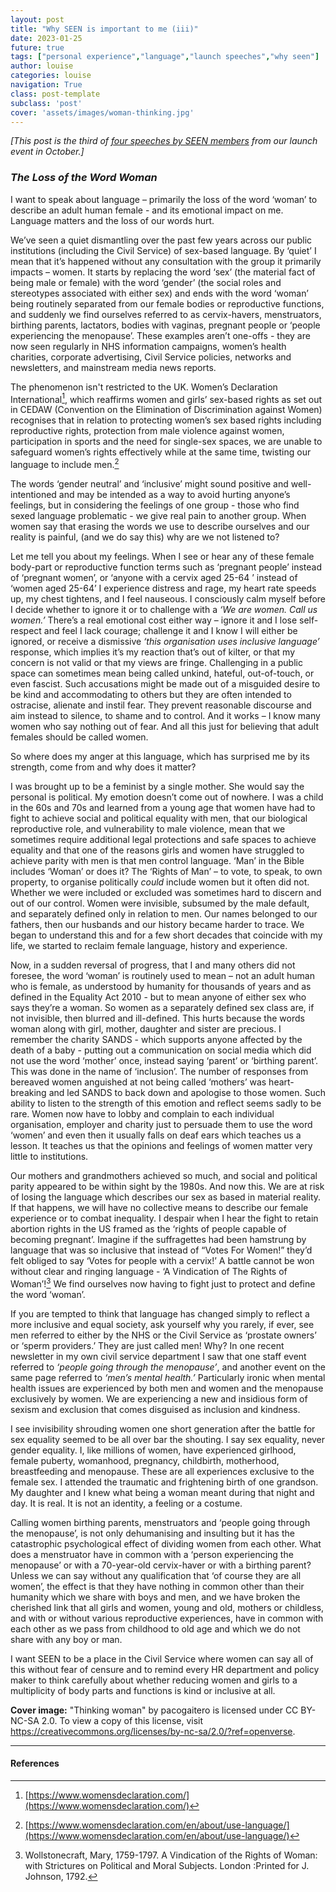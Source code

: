 ```yaml
---
layout: post
title: "Why SEEN is important to me (iii)"
date: 2023-01-25
future: true
tags: ["personal experience","language","launch speeches","why seen"]
author: louise
categories: louise
navigation: True
class: post-template
subclass: 'post'
cover: 'assets/images/woman-thinking.jpg'
---
```


_[This post is the third of [four speeches by SEEN members](/tag/launch-speeches/) from our launch event in October.]_

### _The Loss of the Word Woman_

I want to speak about language – primarily the loss of the word ‘woman’ to describe an adult human female  - and its emotional impact on me. Language matters and the loss of our words hurt.

We’ve seen a quiet dismantling over the past few years across our public institutions (including the Civil Service) of sex-based language. By ‘quiet’ I mean that it’s happened without any consultation with the group it primarily impacts – women. It starts by replacing the word ‘sex’ (the material fact of being male or female) with the word ‘gender’ (the social roles and stereotypes associated with either sex) and ends with the word ‘woman’ being routinely separated from our female bodies or reproductive functions, and suddenly we find ourselves referred to as cervix-havers, menstruators, birthing parents, lactators, bodies with vaginas, pregnant people or ‘people experiencing the menopause’. These examples aren’t one-offs - they are now seen regularly in NHS information campaigns, women’s health charities, corporate advertising, Civil Service policies, networks and newsletters, and mainstream media news reports.

The phenomenon isn't restricted to the UK. Women’s Declaration International[^1], which reaffirms women and girls’ sex-based rights as set out in CEDAW (Convention on the Elimination of Discrimination against Women) recognises that in relation to protecting women’s sex based rights including reproductive rights, protection from male violence against women, participation in sports and the need for single-sex spaces, we are unable to safeguard women’s rights effectively while at the same time, twisting our language to include men.[^2]

The words ‘gender neutral’ and ‘inclusive’ might sound positive and well-intentioned and may be intended as a way to avoid hurting anyone’s feelings, but in considering the feelings of one group  - those who find sexed language problematic - we give real pain to another group.  When women say that erasing the words we use to describe ourselves and our reality is painful, (and we do say this) why are we not listened to?

Let me tell you about my feelings.  When I see or hear any of these female body-part or reproductive function terms such as ‘pregnant people’ instead of ‘pregnant women’, or ‘anyone with a cervix aged 25-64 ’ instead of ‘women aged 25-64’ I experience distress and rage, my heart rate speeds up, my chest tightens, and I feel nauseous. I consciously calm myself before I decide whether to ignore it or to challenge with a _‘We are women. Call us women.’_ There’s a real emotional cost either way – ignore it and I lose self-respect and feel I lack courage; challenge it and I know I will either be ignored, or receive a dismissive _‘this organisation uses inclusive language’_ response, which implies it’s my reaction that’s out of kilter, or that my concern is not valid or that my views are fringe. Challenging in a public space can sometimes mean being called unkind, hateful, out-of-touch, or even fascist. Such accusations might be made out of a misguided desire to be kind and accommodating to others but they are often intended to ostracise, alienate and instil fear.  They prevent reasonable discourse and aim instead to silence, to shame and to control. And it works – I know many women who say nothing out of fear. And all this just for believing that adult females should be called women.  

So where does my anger at this language, which has surprised me by its strength, come from and why does it matter?

I was brought up to be a feminist  by a single mother. She would say the personal is political. My emotion doesn’t come out of nowhere. I was a child in the 60s and 70s and learned from a young age that women have had to fight to achieve social and political equality with men, that our biological reproductive role, and vulnerability to male violence, mean that we sometimes require additional legal protections and safe spaces to achieve equality and that one of the reasons girls and women have struggled to achieve parity with men is that men control language. ‘Man’ in the Bible includes ‘Woman’ or does it? The ‘Rights of Man’ – to vote, to speak, to own property, to organise politically _could_ include women but it often did not. Whether we were included or excluded was sometimes hard to discern and out of our control. Women were invisible, subsumed by the male default, and separately defined only in relation to men. Our names belonged to our fathers, then our husbands and our history became harder to trace. We began to understand this and for a few short decades that coincide with my life, we started to reclaim female language, history and experience.

Now, in a sudden reversal of progress, that I and many others did not foresee, the word ‘woman’ is routinely used to mean – not an adult human who is female, as understood by humanity for thousands of years and as defined in the Equality Act 2010 - but to mean anyone of either sex who says they’re a woman. So women as a separately defined sex class are, if not invisible, then blurred and ill-defined. This hurts because the words woman along with girl, mother, daughter and sister are precious. I remember the charity SANDS - which supports anyone affected by the death of a baby - putting out a communication on social media which did not use the word ‘mother’ once, instead saying ‘parent’ or ‘birthing parent’. This was done in the name of ‘inclusion’. The number of responses from bereaved women anguished at not being called ‘mothers’ was heart-breaking and led SANDS to back down and apologise to those women. Such ability to listen to the strength of this emotion and reflect seems sadly to be rare. Women now have to lobby and complain to each individual organisation, employer and charity just to persuade them to use the word ‘women’ and even then it usually falls on deaf ears which teaches us a lesson. It teaches us that the opinions and feelings of women matter very little to institutions.

Our mothers and grandmothers achieved so much, and social and political parity appeared to be within sight by the 1980s. And now this. We are at risk of losing the language which describes our sex as based in material reality. If that happens, we will have no collective means to describe our female experience or to combat inequality. I despair when I hear the fight to retain abortion rights in the US framed as the ‘rights of people capable of becoming pregnant’. Imagine if the suffragettes had been hamstrung by language that was so inclusive that instead of “Votes For Women!” they’d felt obliged to say ‘Votes for people with a cervix!’  A battle cannot be won without clear and ringing language - ‘A Vindication of The Rights of Woman’![^3] We find ourselves now having to fight just to protect and define the word ‘woman’.

If you are tempted to think that language has changed simply to reflect a more inclusive and equal society, ask yourself why you rarely, if ever, see men referred to either by the NHS or the Civil Service as ‘prostate owners’ or ‘sperm providers.’ They are just called men! Why? In one recent newsletter in my own civil service department  I saw that one staff event referred to _‘people going through the menopause’_, and another event on the same page referred to _‘men’s mental health.’_ Particularly ironic when mental health issues are experienced by both men and women and the menopause exclusively by women. We are experiencing a new and insidious form of sexism and exclusion that comes disguised as inclusion and kindness.

I see invisibility shrouding women one short generation after the battle for sex equality seemed to be all over bar the shouting. I say sex equality, never gender equality. I, like millions of women, have experienced girlhood, female puberty, womanhood, pregnancy, childbirth, motherhood, breastfeeding and menopause. These are all experiences exclusive to the female sex. I attended the traumatic and frightening birth of one grandson. My daughter and I knew what being a woman meant during that night and day. It is real. It is not an identity, a feeling or a costume.

Calling women birthing parents, menstruators and ‘people going through the menopause’, is not only dehumanising and insulting but it has the catastrophic psychological effect of dividing women from each other. What does a menstruator have in common with a ‘person experiencing the menopause’ or with a 70-year-old cervix-haver or with a birthing parent? Unless we can say without any qualification that ‘of course they are all women’, the effect is that they have nothing in common other than their humanity which we share with boys and men, and we have broken the cherished link that all girls and women, young and old, mothers or childless, and with or without various reproductive experiences, have in common with each other as we pass from childhood to old age and which we do not share with any boy or man.

I want SEEN to be a place in the Civil Service where women can say all of this without fear of censure and to remind every HR department and policy maker to think carefully about whether reducing women and girls to a multiplicity of body parts and functions is kind or inclusive at all.  

**Cover image:**  "Thinking woman" by pacogaitero is licensed under CC BY-NC-SA 2.0. To view a copy of this license, visit https://creativecommons.org/licenses/by-nc-sa/2.0/?ref=openverse.


-----------------------

#### References

[^1]: [https://www.womensdeclaration.com/](https://www.womensdeclaration.com/)

[^2]: [https://www.womensdeclaration.com/en/about/use-language/](https://www.womensdeclaration.com/en/about/use-language/)

[^3]: Wollstonecraft, Mary, 1759-1797. A Vindication of the Rights of Woman: with Strictures on Political and Moral Subjects. London :Printed for J. Johnson, 1792.
